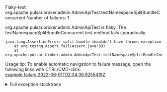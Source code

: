         
Flaky-test: org.apache.pulsar.broker.admin.AdminApiTest.testNamespaceSplitBundleConcurrent
Number of failures: 1

org.apache.pulsar.broker.admin.AdminApiTest is flaky. The testNamespaceSplitBundleConcurrent test method fails sporadically.

```
java.lang.AssertionError: split bundle shouldn't have thrown exception
	at org.testng.Assert.fail(Assert.java:99)
	at org.apache.pulsar.broker.admin.AdminApiTest.testNamespaceSplitBundleConcurrent(AdminApiTest.java:1778)
```

Usage tip: To enable automatic navigation to failure message, open the following links with CTRL/CMD-click.  
[example failure 2022-06-01T02:34:36.9255419Z](https://github.com/apache/pulsar/runs/6681847856?check_suite_focus=true#step:10:1222)  


<details>
<summary>Full exception stacktrace</summary>
<code><pre>
java.lang.AssertionError: split bundle shouldn't have thrown exception
	at org.testng.Assert.fail(Assert.java:99)
	at org.apache.pulsar.broker.admin.AdminApiTest.testNamespaceSplitBundleConcurrent(AdminApiTest.java:1778)
	at java.base/jdk.internal.reflect.NativeMethodAccessorImpl.invoke0(Native Method)
	at java.base/jdk.internal.reflect.NativeMethodAccessorImpl.invoke(NativeMethodAccessorImpl.java:77)
	at java.base/jdk.internal.reflect.DelegatingMethodAccessorImpl.invoke(DelegatingMethodAccessorImpl.java:43)
	at java.base/java.lang.reflect.Method.invoke(Method.java:568)
	at org.testng.internal.MethodInvocationHelper.invokeMethod(MethodInvocationHelper.java:132)
	at org.testng.internal.InvokeMethodRunnable.runOne(InvokeMethodRunnable.java:45)
	at org.testng.internal.InvokeMethodRunnable.call(InvokeMethodRunnable.java:73)
	at org.testng.internal.InvokeMethodRunnable.call(InvokeMethodRunnable.java:11)
	at java.base/java.util.concurrent.FutureTask.run(FutureTask.java:264)
	at java.base/java.util.concurrent.ThreadPoolExecutor.runWorker(ThreadPoolExecutor.java:1136)
	at java.base/java.util.concurrent.ThreadPoolExecutor$Worker.run(ThreadPoolExecutor.java:635)
	at java.base/java.lang.Thread.run(Thread.java:833)

</pre></code>
</details>

